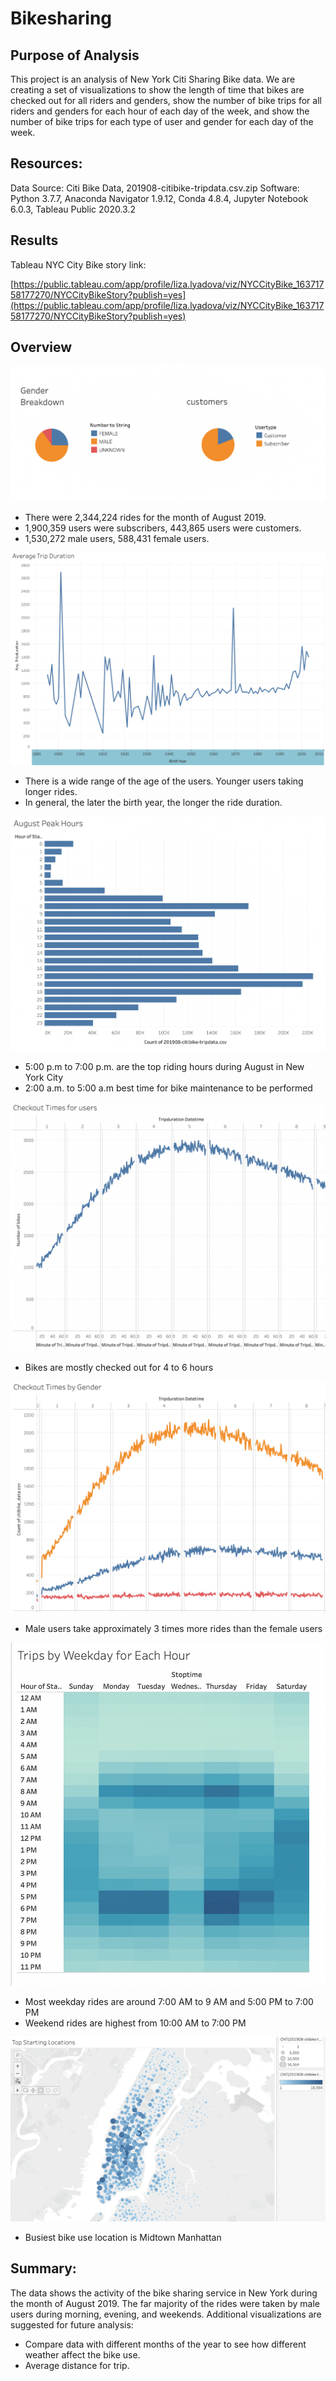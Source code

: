 # Bikesharing

## Purpose of Analysis

This project is an analysis of New York Citi Sharing Bike data. We are creating a set of visualizations to show the length of time that bikes are checked out for all riders and genders, show the number of bike trips for all riders and genders for each hour of each day of the week, and show the number of bike trips for each type of user and gender for each day of the week.

## Resources:

Data Source: Citi Bike Data, 201908-citibike-tripdata.csv.zip
Software: Python 3.7.7, Anaconda Navigator 1.9.12, Conda 4.8.4, Jupyter Notebook 6.0.3, Tableau Public 2020.3.2


## Results 

Tableau NYC City Bike story link:

[https://public.tableau.com/app/profile/liza.lyadova/viz/NYCCityBike_16371758177270/NYCCityBikeStory?publish=yes](https://public.tableau.com/app/profile/liza.lyadova/viz/NYCCityBike_16371758177270/NYCCityBikeStory?publish=yes)

## Overview 

![Img6.png](Images/Img6.png)

- There were 2,344,224  rides for the month of August 2019.
- 1,900,359 users were subscribers, 443,865 users were customers.
- 1,530,272 male users, 588,431 female users.

![Img2.png](Images/Img2.png)

- There is a wide range of the age of the users. Younger users taking longer rides.
- In general, the later the birth year, the longer the ride duration. 

![Img1.png](Images/Img1.png)

- 5:00 p.m to 7:00 p.m. are the top riding hours during August in New York City
- 2:00 a.m. to 5:00 a.m best time for bike maintenance to be performed

![Img3.png](Images/Img3.png)

- Bikes are mostly checked out for 4 to 6 hours

![Img4.png](Images/Img4.png)

- Male users take approximately 3 times more rides than the female users

![Img5.png](Images/Img5.png)

- Most weekday rides are around 7:00 AM to 9 AM and 5:00 PM to 7:00 PM 
- Weekend rides are highest from 10:00 AM to 7:00 PM

![Img7.png](Images/Img7.png)

- Busiest bike use location is Midtown Manhattan 


## Summary:

The data shows the activity of the bike sharing service in New York during the month of August 2019. The far majority of the rides were taken by male users during morning, evening, and weekends. 
Additional visualizations are suggested for future analysis:
- Compare data with different months of the year to see how different weather affect the bike use.
-  Average distance for trip. 
